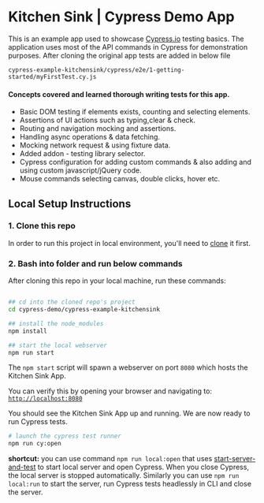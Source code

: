 # Kitchen Sink | Cypress Demo App

This is an example app used to showcase [Cypress.io](https://www.cypress.io/) testing basics. The application uses most of the API commands in Cypress for demonstration purposes. After cloning the original app tests are added in below file

```
cypress-example-kitchensink/cypress/e2e/1-getting-started/myFirstTest.cy.js
```

#### Concepts covered and learned thorough writing tests for this app.

- Basic DOM testing if elements exists, counting and selecting elements.
- Assertions of UI actions such as typing,clear & check.
- Routing and navigation mocking and assertions.
- Handling async operations & data fetching.
- Mocking network request & using fixture data.
- Added addon - testing library selector.
- Cypress configuration for adding custom commands & also adding and using custom javascript/jQuery code.
- Mouse commands selecting canvas, double clicks, hover etc.

## Local Setup Instructions

### 1. Clone this repo

In order to run this project in local environment, you'll need to [clone](https://github.com/gaurav-js-dev/cypress-demo/tree/master/cypress-example-kitchensink) it first.

### 2. Bash into folder and run below commands

After cloning this repo in your local machine, run these commands:

```bash

## cd into the cloned repo's project
cd cypress-demo/cypress-example-kitchensink

## install the node_modules
npm install

## start the local webserver
npm run start
```

The `npm start` script will spawn a webserver on port `8080` which hosts the Kitchen Sink App.

You can verify this by opening your browser and navigating to: [`http://localhost:8080`](http://localhost:8080)

You should see the Kitchen Sink App up and running. We are now ready to run Cypress tests.

```bash
# launch the cypress test runner
npm run cy:open
```

**shortcut:** you can use command `npm run local:open` that uses [start-server-and-test](https://github.com/bahmutov/start-server-and-test) to start local server and open Cypress. When you close Cypress, the local server is stopped automatically. Similarly you can use `npm run local:run` to start the server, run Cypress tests headlessly in CLI and close the server.
